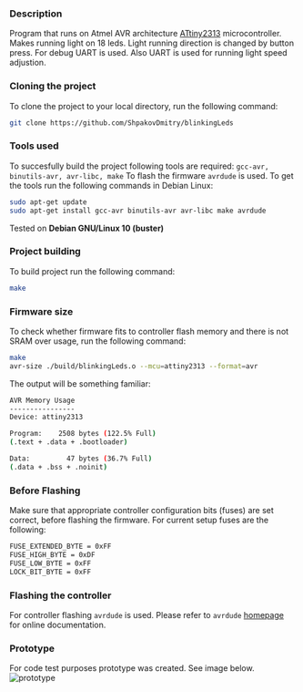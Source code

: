 ### Description
Program that runs on Atmel AVR architecture [ATtiny2313](https://www.microchip.com/wwwproducts/en/ATTINY2313) microcontroller.
Makes running light on 18 leds.
Light running direction is changed by button press.
For debug UART is used.
Also UART is used for running light speed adjustion.

### Cloning the project
To clone the project to your local directory, run the following command:
```bash
git clone https://github.com/ShpakovDmitry/blinkingLeds
```

### Tools used
To succesfully build the project following tools are required:
`gcc-avr, binutils-avr, avr-libc, make`
To flash the firmware `avrdude` is used.
To get the tools run the following commands in Debian Linux:
```bash
sudo apt-get update
sudo apt-get install gcc-avr binutils-avr avr-libc make avrdude
```
Tested on **Debian GNU/Linux 10 (buster)**

### Project building
To build project run the following command:
```bash
make
```

### Firmware size
To check whether firmware fits to controller flash memory and there is
not SRAM over usage, run the following command:
```bash
make
avr-size ./build/blinkingLeds.o --mcu=attiny2313 --format=avr
```
The output will be something familiar:
```bash
AVR Memory Usage
----------------
Device: attiny2313

Program:    2508 bytes (122.5% Full)
(.text + .data + .bootloader)

Data:         47 bytes (36.7% Full)
(.data + .bss + .noinit)

```
### Before Flashing
Make sure that appropriate controller configuration
bits (fuses) are set correct, before flashing the firmware.
For current setup fuses are the following:
```bash
FUSE_EXTENDED_BYTE = 0xFF
FUSE_HIGH_BYTE = 0xDF
FUSE_LOW_BYTE = 0xFF
LOCK_BIT_BYTE = 0xFF
```

### Flashing the controller
For controller flashing `avrdude` is used.
Please refer to `avrdude` [homepage](http://www.nongnu.org/avrdude/) for online
documentation.

### Prototype
For code test purposes prototype was created. See image below.
![prototype](./images/prototype.jpg "prototype")
